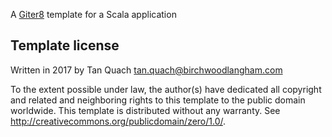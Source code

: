 A [Giter8][g8] template for a Scala application

Template license
----------------
Written in 2017 by Tan Quach tan.quach@birchwoodlangham.com

To the extent possible under law, the author(s) have dedicated all copyright and related
and neighboring rights to this template to the public domain worldwide.
This template is distributed without any warranty. See <http://creativecommons.org/publicdomain/zero/1.0/>.

[g8]: http://www.foundweekends.org/giter8/
